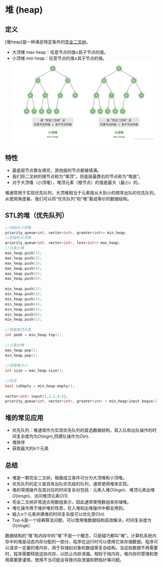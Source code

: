 # 堆 (heap)

## 定义

[堆heap]是一种满足特定条件的[完全二叉树](../tree/Tree.md#完全二叉树)。

* 大顶堆 max heap：任意节点的值$\ge$其子节点的值。
* 小顶堆 min heap：任意节点的值$\le$其子节点的值。
  ![alt text](img/min_heap_and_max_heap.png)

## 特性

* 最底层节点靠左填充，其他层的节点都被填满。
* 我们将二叉树的根节点称为“堆顶”，将底层最靠右的节点称为“堆底”。
* 对于大顶堆（小顶堆），堆顶元素（根节点）的值是最大（最小）的。

堆通常用于实现优先队列，大顶堆相当于元素按从大到小的顺序出队的优先队列。
从使用角度看，我们可以将“优先队列”和“堆”看成等价的数据结构。

## STL的堆（优先队列）

```C++
//初始化小顶堆
priority_queue<int, vector<int>, greater<int>> min_heap;
//初始化大顶堆
priority_queue<int, vector<int>, less<int>> max_heap;
//元素入堆
max_heap.push(1);
max_heap.push(2);
max_heap.push(3);
max_heap.push(4);
max_heap.push(5);
max_heap.push(6);

min_heap.push(1);
min_heap.push(2);
min_heap.push(3);
min_heap.push(4);
min_heap.push(5);
min_heap.push(6);
min_heap.push(1);

//获取堆顶元素
int peek = min_heap.top();

//元素出堆
max_heap.pop();
min_heap.pop();

//获取堆大小
int size = max_heap.size();

//判空
bool isEmpty = min_heap.empty();

vector<int> input{1,2,3,4,5};
priority_queue<int, vector<int>, greater<int> > min_heap(input.begin(), input.end());
```

## 堆的常见应用

* 优先队列：堆通常作为实现优先队列的首选数据结构，其入队和出队操作的时间复杂度均为$O(log n)$,而建队操作为$O(n)$.
* 堆排序
* 获取最大的k个元素
    
## 总结

* 堆是一颗完全二叉树，根据成立条件可分为大顶堆和小顶堆。
* 优先队列的定义是具有出队优先级的队列，通常使用堆来实现。
* 堆的常用操作及其对应的时间复杂对包括：元素入堆$O(log n)$、堆顶元素出堆$O(long n)$、访问堆顶元素$O(1)$.
* 完全二叉树非常适合用数组表示，因此通常使用数组来存储堆。
* 堆化操作用于维护堆的性质，在入堆和出堆操作中都会用到。
* 输入n个元素并建堆的时间复杂度可以优化至$O(n)$.
* Top-k是一个经典算法问题，可以使用堆数据结构高效解决，时间复杂度为$O(nlog k)$.

数据结构的“堆”和内存中的“堆”不是一个概念，只是碰巧都叫“堆”。计算机系统内存中的堆是动态内存分配的一部分，程序在运行时可以使用它来存储数据。程序可以请求一定量的堆内存，用于存储如对象和数组等复杂结构。当这些数据不再需要时，程序需要释放这些内存，以防止内存泄漏。相较于栈内存，堆内存的管理和使用需要更谨慎，使用不当可能会导致内存泄漏和野指针等问题。

